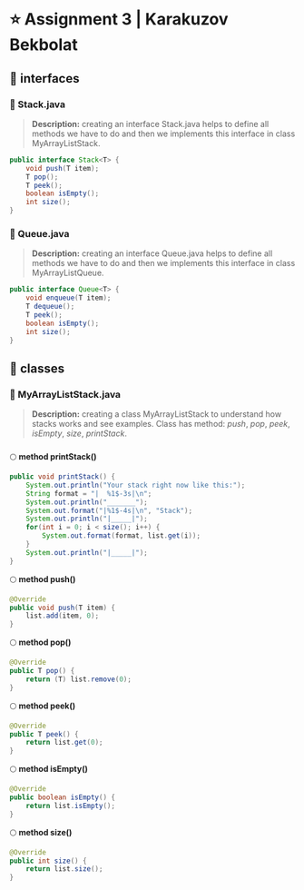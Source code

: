 # ⭐ Assignment 3  |  Karakuzov Bekbolat
## 🔔 interfaces
### 📗 Stack.java
> **Description:** creating an interface Stack.java helps to define all methods we have to do and then we implements this interface in class MyArrayListStack.
```java
public interface Stack<T> {
    void push(T item);
    T pop();
    T peek();
    boolean isEmpty();
    int size();
}
```
### 📗 Queue.java
> **Description:** creating an interface Queue.java helps to define all methods we have to do and then we implements this interface in class MyArrayListQueue.
```java
public interface Queue<T> {
    void enqueue(T item);
    T dequeue();
    T peek();
    boolean isEmpty();
    int size();
}
```
## 🔔 classes
### 📘 MyArrayListStack.java
> **Description:** creating a class MyArrayListStack to understand how stacks works and see examples. Class has method: *push*, *pop*, *peek*, *isEmpty*, *size*, *printStack*.
###
🌕 **method printStack()**
```java
public void printStack() {
    System.out.println("Your stack right now like this:");
    String format = "|  %1$-3s|\n";
    System.out.println("_______");
    System.out.format("|%1$-4s|\n", "Stack");
    System.out.println("|_____|");
    for(int i = 0; i < size(); i++) {
        System.out.format(format, list.get(i));
    }
    System.out.println("|_____|");
}
```
🌕 **method push()**
```java
@Override
public void push(T item) {
    list.add(item, 0);
}
```
🌕 **method pop()**
```java
@Override
public T pop() {
    return (T) list.remove(0);
}
```
🌕 **method peek()**
```java
@Override
public T peek() {
    return list.get(0);
}
```
🌕 **method isEmpty()**
```java
@Override
public boolean isEmpty() {
    return list.isEmpty();
}
```
🌕 **method size()**
```java
@Override
public int size() {
    return list.size();
}
```
